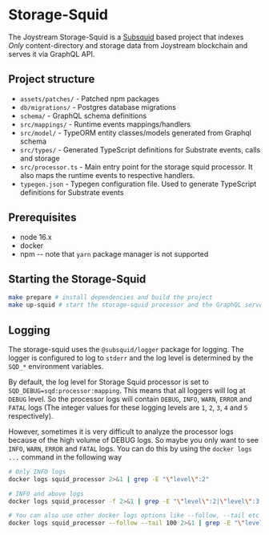 # Storage-Squid

The Joystream Storage-Squid is a [Subsquid](https://docs.subsquid.io/) based project that indexes _Only_ content-directory and storage data from Joystream blockchain and serves it via GraphQL API.

## Project structure


* `assets/patches/` - Patched npm packages
* `db/migrations/` - Postgres database migrations
* `schema/` - GraphQL schema definitions
* `src/mappings/` - Runtime events mappings/handlers
* `src/model/` - TypeORM entity classes/models generated from Graphql schema
* `src/types/` - Generated TypeScript definitions for Substrate events, calls and storage
* `src/processor.ts` - Main entry point for the storage squid processor. It also maps the runtime events to respective handlers.
* `typegen.json` - Typegen configuration file. Used to generate TypeScript definitions for Substrate events

## Prerequisites

* node 16.x
* docker
* npm -- note that `yarn` package manager is not supported


## Starting the Storage-Squid

```bash
make prepare # install dependencies and build the project
make up-squid # start the storage-squid processor and the GraphQL server
```

## Logging 

The storage-squid uses the `@subsquid/logger` package for logging. The logger is configured to log to `stderr` and the log level is determined by the `SQD_*` environment variables. 

By default, the log level for Storage Squid processor is set to `SQD_DEBUG=sqd:processor:mapping`. This means that all loggers will log at `DEBUG` level. So the processor logs will contain `DEBUG`, `INFO`, `WARN`, `ERROR` and `FATAL` logs (The integer values for these logging levels are `1`, `2`, `3`, `4` and `5` respectively).

However, sometimes it is very difficult to analyze the processor logs because of the high volume of DEBUG logs. So maybe you only want to see `INFO`, `WARN`, `ERROR` and `FATAL` logs. You can do this by using the `docker logs ...` command in the following way

```bash
# Only INFO logs
docker logs squid_processor 2>&1 | grep -E "\"level\":2" 

# INFO and above logs
docker logs squid_processor -f 2>&1 | grep -E "\"level\":2|\"level\":3|\"level\":4|\"level\":5" 

# You can also use other docker logs options like --follow, --tail etc
docker logs squid_processor --follow --tail 100 2>&1 | grep -E "\"level\":2|\"level\":3|\"level\":4|\"level\":5" 
```